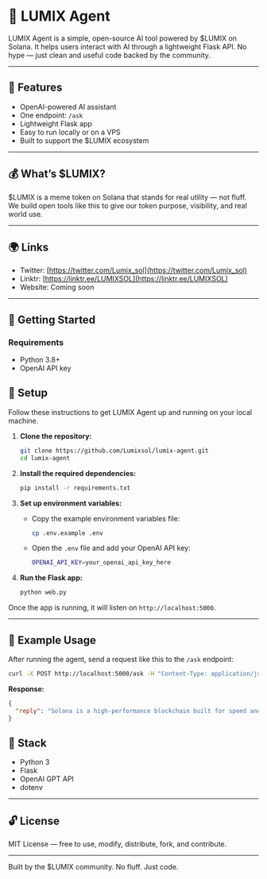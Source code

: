 
# 🤖 LUMIX Agent

LUMIX Agent is a simple, open-source AI tool powered by $LUMIX on Solana. It helps users interact with AI through a lightweight Flask API. No hype — just clean and useful code backed by the community.

---

## 🔧 Features

- OpenAI-powered AI assistant  
- One endpoint: `/ask`  
- Lightweight Flask app  
- Easy to run locally or on a VPS  
- Built to support the $LUMIX ecosystem  

---

## 💰 What’s $LUMIX?

$LUMIX is a meme token on Solana that stands for real utility — not fluff. We build open tools like this to give our token purpose, visibility, and real world use.

---

## 🌍 Links

- Twitter: [https://twitter.com/Lumix_sol](https://twitter.com/Lumix_sol)
- Linktr: [https://linktr.ee/LUMIXSOL](https://linktr.ee/LUMIXSOL)  
- Website: Coming soon
  

---

## 🚀 Getting Started

### Requirements

- Python 3.8+  
- OpenAI API key

## 🚀 Setup

Follow these instructions to get LUMIX Agent up and running on your local machine.

1. **Clone the repository:**
   ```bash
   git clone https://github.com/Lumixsol/lumix-agent.git
   cd lumix-agent
   ```

2. **Install the required dependencies:**
   ```bash
   pip install -r requirements.txt
   ```

3. **Set up environment variables:**
   - Copy the example environment variables file:
     ```bash
     cp .env.example .env
     ```
   - Open the `.env` file and add your OpenAI API key:
     ```bash
     OPENAI_API_KEY=your_openai_api_key_here
     ```

4. **Run the Flask app:**
   ```bash
   python web.py
   ```

Once the app is running, it will listen on `http://localhost:5000`.

---

## 💬 Example Usage

After running the agent, send a request like this to the `/ask` endpoint:

```bash
curl -X POST http://localhost:5000/ask -H "Content-Type: application/json" -d '{"message": "Tell me about Solana"}'
```

**Response:**

```json
{
  "reply": "Solana is a high-performance blockchain built for speed and low fees."
}
```

## 🧠 Stack

- Python 3  
- Flask  
- OpenAI GPT API  
- dotenv  

---

## 🔓 License

MIT License — free to use, modify, distribute, fork, and contribute.

---

Built by the $LUMIX community. No fluff. Just code.
